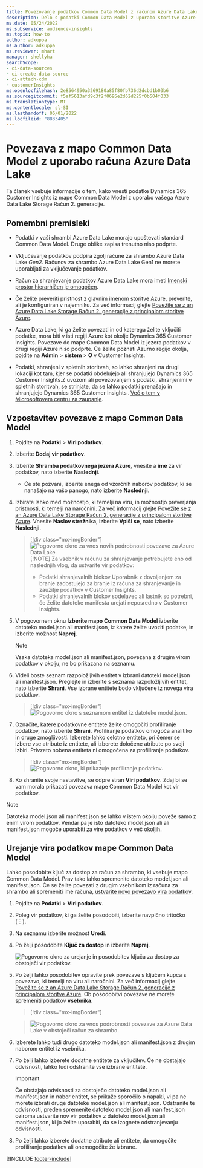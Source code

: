 ```yaml
---
title: Povezovanje podatkov Common Data Model z računom Azure Data Lake
description: Delo s podatki Common Data Model z uporabo storitve Azure Data Lake Storage.
ms.date: 05/24/2022
ms.subservice: audience-insights
ms.topic: how-to
author: adkuppa
ms.author: adkuppa
ms.reviewer: mhart
manager: shellyha
searchScope:
- ci-data-sources
- ci-create-data-source
- ci-attach-cdm
- customerInsights
ms.openlocfilehash: 2e8564950a3269180a85f80fb736d2dcbd1b03b6
ms.sourcegitcommit: f5af5613afd9c3f2f0695e2d62d225f0b504f033
ms.translationtype: MT
ms.contentlocale: sl-SI
ms.lasthandoff: 06/01/2022
ms.locfileid: "8833405"
---
```

# <a name="connect-to-a-common-data-model-folder-using-an-azure-data-lake-account"></a>Povezava z mapo Common Data Model z uporabo računa Azure Data Lake

Ta članek vsebuje informacije o tem, kako vnesti podatke Dynamics 365 Customer Insights iz mape Common Data Model z uporabo vašega Azure Data Lake Storage Račun 2. generacije.

## <a name="important-considerations"></a>Pomembni premisleki

- Podatki v vaši shrambi Azure Data Lake morajo upoštevati standard Common Data Model. Druge oblike zapisa trenutno niso podprte.

- Vključevanje podatkov podpira zgolj račune za shrambo Azure Data Lake *Gen2*. Računov za shrambo Azure Data Lake Gen1 ne morete uporabljati za vključevanje podatkov.

- Račun za shranjevanje podatkov Azure Data Lake mora imeti [Imenski prostor hierarhičen je omogočen](/azure/storage/blobs/data-lake-storage-namespace).

- Če želite preveriti pristnost z glavnim imenom storitve Azure, preverite, ali je konfiguriran v najemniku. Za več informacij glejte [Povežite se z an Azure Data Lake Storage Račun 2. generacije z principalom storitve Azure](connect-service-principal.md).

- Azure Data Lake, ki ga želite povezati in od katerega želite vključiti podatke, mora biti v isti regiji Azure kot okolje Dynamics 365 Customer Insights. Povezave do mape Common Data Model iz jezera podatkov v drugi regiji Azure niso podprte. Če želite poznati Azurno regijo okolja, pojdite na **Admin** > **sistem** > **O** v Customer Insights.

- Podatki, shranjeni v spletnih storitvah, so lahko shranjeni na drugi lokaciji kot tam, kjer se podatki obdelujejo ali shranjujejo Dynamics 365 Customer Insights.Z uvozom ali povezovanjem s podatki, shranjenimi v spletnih storitvah, se strinjate, da se lahko podatki prenašajo in shranjujejo Dynamics 365 Customer Insights . [Več o tem v Microsoftovem centru za zaupanje](https://www.microsoft.com/trust-center).

## <a name="connect-to-a-common-data-model-folder"></a>Vzpostavitev povezave z mapo Common Data Model

1. Pojdite na **Podatki** > **Viri podatkov**.

1. Izberite **Dodaj vir podatkov**.

1. Izberite **Shramba podatkovnega jezera Azure**, vnesite a **ime** za vir podatkov, nato izberite **Naslednji**.

   - Če ste pozvani, izberite enega od vzorčnih naborov podatkov, ki se nanašajo na vašo panogo, nato izberite **Naslednji**.

1. Izbirate lahko med možnostjo, ki temelji na viru, in možnostjo preverjanja pristnosti, ki temelji na naročnini. Za več informacij glejte [Povežite se z an Azure Data Lake Storage Račun 2. generacije z principalom storitve Azure](connect-service-principal.md). Vnesite **Naslov strežnika**, izberite **Vpiši se**, nato izberite **Naslednji**.
   > [!div class="mx-imgBorder"]
   > ![Pogovorno okno za vnos novih podrobnosti povezave za Azure Data Lake.](media/enter-new-storage-details.png)
   > [!NOTE]
   > Za vsebnik v računu za shranjevanje potrebujete eno od naslednjih vlog, da ustvarite vir podatkov:
   >
   >  - Podatki shranjevalnih blokov Uporabnik z dovoljenjem za branje zadostujejo za branje iz računa za shranjevanje in zaužitje podatkov v Customer Insights. 
   >  - Podatki shranjevalnih blokov sodelavec ali lastnik so potrebni, če želite datoteke manifesta urejati neposredno v Customer Insights.

1. V pogovornem oknu **Izberite mapo Common Data Model** izberite datoteko model.json ali manifest.json, iz katere želite uvoziti podatke, in izberite možnost **Naprej**.
   > [!NOTE]
   > Vsaka datoteka model.json ali manifest.json, povezana z drugim virom podatkov v okolju, ne bo prikazana na seznamu.

1. Videli boste seznam razpoložljivih entitet v izbrani datoteki model.json ali manifest.json. Preglejte in izberite s seznama razpoložljivih entitet, nato izberite **Shrani**. Vse izbrane entitete bodo vključene iz novega vira podatkov.
   > [!div class="mx-imgBorder"]
   > ![Pogovorno okno s seznamom entitet iz datoteke model.json.](media/review-entities.png)

1. Označite, katere podatkovne entitete želite omogočiti profiliranje podatkov, nato izberite **Shrani**. Profiliranje podatkov omogoča analitiko in druge zmogljivosti. Izberete lahko celotno entiteto, pri čemer se izbere vse atribute iz entitete, ali izberete določene atribute po svoji izbiri. Privzeto nobena entiteta ni omogočena za profiliranje podatkov.
   > [!div class="mx-imgBorder"]
   > ![Pogovorno okno, ki prikazuje profiliranje podatkov.](media/dataprofiling-entities.png)

1. Ko shranite svoje nastavitve, se odpre stran **Viri podatkov**. Zdaj bi se vam morala prikazati povezava mape Common Data Model kot vir podatkov.

> [!NOTE]
> Datoteka model.json ali manifest.json se lahko v istem okolju poveže samo z enim virom podatkov. Vendar pa je isto datoteko model.json ali ali manifest.json mogoče uporabiti za vire podatkov v več okoljih.

## <a name="edit-a-common-data-model-folder-data-source"></a>Urejanje vira podatkov mape Common Data Model

Lahko posodobite ključ za dostop za račun za shrambo, ki vsebuje mapo Common Data Model. Prav tako lahko spremenite datoteko model.json ali manifest.json. Če se želite povezati z drugim vsebnikom iz računa za shrambo ali spremeniti ime računa, [ustvarite novo povezavo vira podatkov](#connect-to-a-common-data-model-folder).

1. Pojdite na **Podatki** > **Viri podatkov**.

2. Poleg vir podatkov, ki ga želite posodobiti, izberite navpično tritočko (&vellip;).

3. Na seznamu izberite možnost **Uredi**.

4. Po želji posodobite **Ključ za dostop** in izberite **Naprej**.

   ![Pogovorno okno za urejanje in posodobitev ključa za dostop za obstoječi vir podatkov.](media/edit-access-key.png)

5. Po želji lahko posodobitev opravite prek povezave s ključem kupca s povezavo, ki temelji na viru ali naročnini. Za več informacij glejte [Povežite se z an Azure Data Lake Storage Račun 2. generacije z principalom storitve Azure](connect-service-principal.md). Ob posodobitvi povezave ne morete spremeniti podatkov **vsebnika**.
   > [!div class="mx-imgBorder"]

   > ![Pogovorno okno za vnos podrobnosti povezave za Azure Data Lake v obstoječi račun za shrambo.](media/enter-existing-storage-details.png)

6. Izberete lahko tudi drugo datoteko model.json ali manifest.json z drugim naborom entitet iz vsebnika.

7. Po želji lahko izberete dodatne entitete za vključitev. Če ne obstajajo odvisnosti, lahko tudi odstranite vse izbrane entitete.

   > [!IMPORTANT]
   > Če obstajajo odvisnosti za obstoječo datoteko model.json ali manifest.json in nabor entitet, se prikaže sporočilo o napaki, vi pa ne morete izbrati druge datoteke model.json ali manifest.json. Odstranite te odvisnosti, preden spremenite datoteko model.json ali manifest.json oziroma ustvarite nov vir podatkov z datoteko model.json ali manifest.json, ki jo želite uporabiti, da se izognete odstranjevanju odvisnosti.

8. Po želji lahko izberete dodatne atribute ali entitete, da omogočite profiliranje podatkov ali onemogočite že izbrane.

[!INCLUDE [footer-include](includes/footer-banner.md)]

